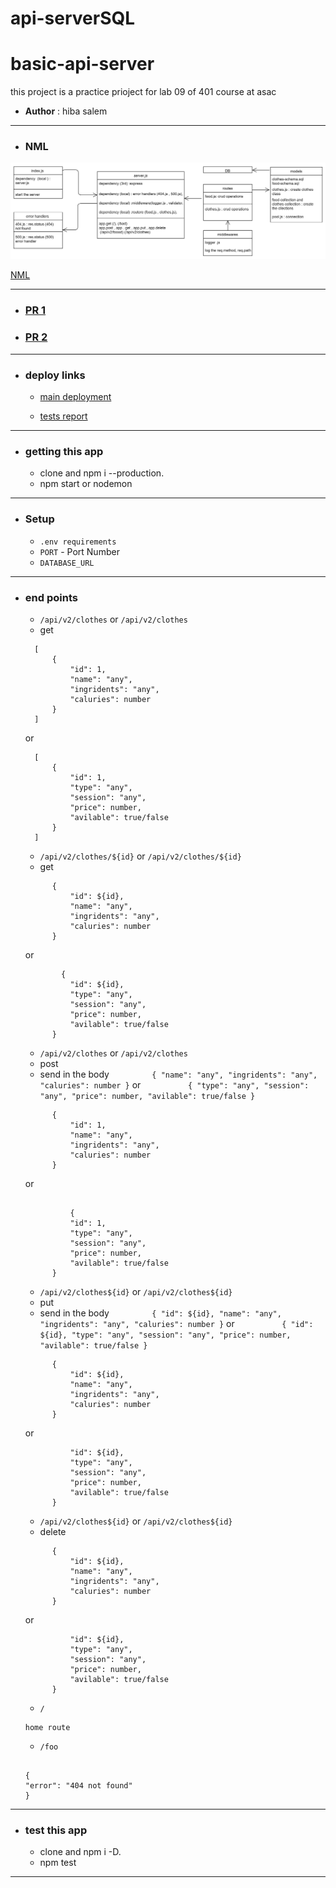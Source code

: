 # api-serverSQL

# basic-api-server

this project is a practice prioject for lab 09 of 401 course at asac

- **Author** : hiba salem


---

- ### NML

![NML](./lab09.jpg)

[NML](https://drive.google.com/file/d/1xFnXqAxvzYhNYf09JsOBLloL1n0ttqU4/view?usp=sharing)

---

- ### [PR 1 ](https://github.com/hibasalem/api-serverSQL/pull/1)
- ### [PR 2 ](https://github.com/hibasalem/api-serverSQL/pull/2)


---

- ### deploy links

  - [main deployment](https://api-serversql.herokuapp.com/)

  - [tests report](https://github.com/hibasalem/api-serverSQL/actions)

---

- ### getting this app

  - clone and npm i --production.
  - npm start or nodemon

---

- ### Setup

  - `.env requirements`
  - `PORT` - Port Number
  - `DATABASE_URL` 

---

- ### end points

  - `/api/v2/clothes` or `/api/v2/clothes`
  - get

  ```
    [
        {
            "id": 1,
            "name": "any",
            "ingridents": "any",
            "caluries": number
        }
    ]

  ```
  
  or 
  ```
    [
        {
            "id": 1,
            "type": "any",
            "session": "any",
            "price": number,
            "avilable": true/false
        }
    ]

  ```

  - `/api/v2/clothes/${id}` or `/api/v2/clothes/${id}`
  - get

  ```
        {
            "id": ${id},
            "name": "any",
            "ingridents": "any",
            "caluries": number
        }

  ```
  or 
  
  ```
          {
            "id": ${id},
            "type": "any",
            "session": "any",
            "price": number,
            "avilable": true/false
        }
  ```


  - `/api/v2/clothes` or `/api/v2/clothes`
  - post
  - send in the body `         {
            "name": "any",
            "ingridents": "any",
            "caluries": number
        }`     or `          {
            "type": "any",
            "session": "any",
            "price": number,
            "avilable": true/false
        }`

  ```
        {
            "id": 1,
            "name": "any",
            "ingridents": "any",
            "caluries": number
        }

  ```
  
  or 
  ```
  
            {
            "id": 1,
            "type": "any",
            "session": "any",
            "price": number,
            "avilable": true/false
        }
  
  ```

  - `/api/v2/clothes${id}` or `/api/v2/clothes${id}`
   - put
  - send in the body `         {
            "id": ${id},
            "name": "any",
            "ingridents": "any",
            "caluries": number
        }`     or `          {
            "id": ${id},
            "type": "any",
            "session": "any",
            "price": number,
            "avilable": true/false
        }`

  ```
        {
            "id": ${id},
            "name": "any",
            "ingridents": "any",
            "caluries": number
        }
  ```
  
  or 
  ```            {
            "id": ${id},
            "type": "any",
            "session": "any",
            "price": number,
            "avilable": true/false
        }
  ```

  - `/api/v2/clothes${id}` or `/api/v2/clothes${id}`
  - delete

  ```
        {
            "id": ${id},
            "name": "any",
            "ingridents": "any",
            "caluries": number
        }
  ```
  
  or 
  ```            {
            "id": ${id},
            "type": "any",
            "session": "any",
            "price": number,
            "avilable": true/false
        }
  ```

  - `/`

  ```
  home route
  
  ```

  - `/foo`

  ```

  {
  "error": "404 not found"
  }

  ```

---

- ### test this app

  - clone and npm i -D.
  - npm test

---
